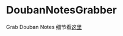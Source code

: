 DoubanNotesGrabber
==================

Grab Douban Notes
细节看[这里](http://cindyxiaoxiaoli.wordpress.com/2014/05/06/%E8%B1%86%E7%93%A3%E6%97%A5%E8%AE%B0%E5%AF%BC%E5%87%BA%E5%A4%87%E4%BB%BD%E8%84%9A%E6%9C%AC-douban-notes-grabber/)
